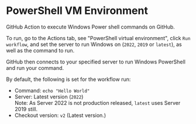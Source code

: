 # PowerShell VM Environment
GitHub Action to execute Windows Power shell commands on GitHub.

To run, go to the Actions tab, see "PowerShell virtual environment", click `Run workflow`, and set the server to run Windows on (`2022`, `2019` or `latest`), as well as the command to run.

GitHub then connects to your specified server to run Windows PowerShell and run your command.

By default, the following is set for the workflow run:
* Command: `echo "Hello World"`
* Server: Latest version (`2022`)<br>Note: As Server 2022 is not production released, `latest` uses Server 2019 still.
* Checkout version: `v2` (Latest version.)
